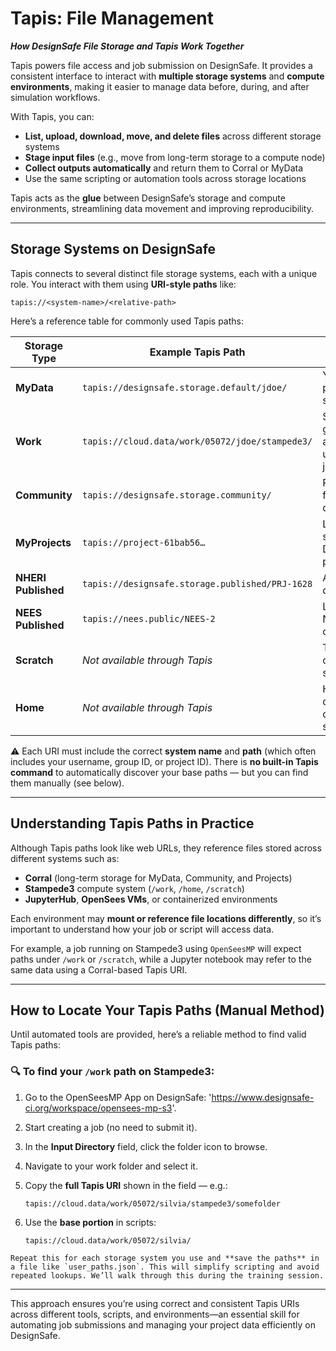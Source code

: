 # Tapis: File Management
***How DesignSafe File Storage and Tapis Work Together***

Tapis powers file access and job submission on DesignSafe. It provides a consistent interface to interact with **multiple storage systems** and **compute environments**, making it easier to manage data before, during, and after simulation workflows.

With Tapis, you can:

* **List, upload, download, move, and delete files** across different storage systems
* **Stage input files** (e.g., move from long-term storage to a compute node)
* **Collect outputs automatically** and return them to Corral or MyData
* Use the same scripting or automation tools across storage locations

Tapis acts as the **glue** between DesignSafe’s storage and compute environments, streamlining data movement and improving reproducibility.

---

## Storage Systems on DesignSafe

Tapis connects to several distinct file storage systems, each with a unique role. You interact with them using **URI-style paths** like:

```
tapis://<system-name>/<relative-path>
```

Here’s a reference table for commonly used Tapis paths:

| Storage Type        | Example Tapis Path                              | Notes                                  |
| ------------------- | ----------------------------------------------- | -------------------------------------- |
| **MyData**          | `tapis://designsafe.storage.default/jdoe/`      | Your personal storage                  |
| **Work**            | `tapis://cloud.data/work/05072/jdoe/stampede3/` | Shared group allocation; used for jobs |
| **Community**       | `tapis://designsafe.storage.community/`         | Public files from the community        |
| **MyProjects**      | `tapis://project-61bab56…`                      | Linked to specific DesignSafe projects |
| **NHERI Published** | `tapis://designsafe.storage.published/PRJ-1628` | Archived datasets                      |
| **NEES Published**  | `tapis://nees.public/NEES-2`                    | Legacy NEES content                    |
| **Scratch**         | *Not available through Tapis*                   | Temporary compute storage              |
| **Home**            | *Not available through Tapis*                   | Home directories on HPC systems        |

⚠️ Each URI must include the correct **system name** and **path** (which often includes your username, group ID, or project ID). There is **no built-in Tapis command** to automatically discover your base paths — but you can find them manually (see below).

---

## Understanding Tapis Paths in Practice

Although Tapis paths look like web URLs, they reference files stored across different systems such as:

* **Corral** (long-term storage for MyData, Community, and Projects)
* **Stampede3** compute system (`/work`, `/home`, `/scratch`)
* **JupyterHub**, **OpenSees VMs**, or containerized environments

Each environment may **mount or reference file locations differently**, so it’s important to understand how your job or script will access data.

For example, a job running on Stampede3 using `OpenSeesMP` will expect paths under `/work` or `/scratch`, while a Jupyter notebook may refer to the same data using a Corral-based Tapis URI.

---

## How to Locate Your Tapis Paths (Manual Method)

Until automated tools are provided, here’s a reliable method to find valid Tapis paths:

### 🔍 To find your `/work` path on Stampede3:

1. Go to the OpenSeesMP App on DesignSafe: 'https://www.designsafe-ci.org/workspace/opensees-mp-s3'.
2. Start creating a job (no need to submit it).
3. In the **Input Directory** field, click the folder icon to browse.
4. Navigate to your work folder and select it.
5. Copy the **full Tapis URI** shown in the field — e.g.:

   ```
   tapis://cloud.data/work/05072/silvia/stampede3/somefolder
   ```
6. Use the **base portion** in scripts:

   ```
   tapis://cloud.data/work/05072/silvia/
   ```

```{tip}
Repeat this for each storage system you use and **save the paths** in a file like `user_paths.json`. This will simplify scripting and avoid repeated lookups. We’ll walk through this during the training session.
```

---

This approach ensures you’re using correct and consistent Tapis URIs across different tools, scripts, and environments—an essential skill for automating job submissions and managing your project data efficiently on DesignSafe.
